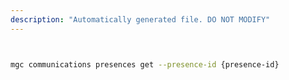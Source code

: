 ```yaml
---
description: "Automatically generated file. DO NOT MODIFY"
---
```


```bash


mgc communications presences get --presence-id {presence-id}

```